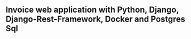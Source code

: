 ## Invoice web application with Python, Django, Django-Rest-Framework, Docker and Postgres Sql

### 